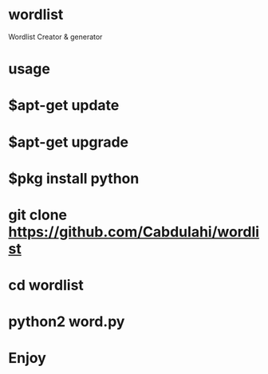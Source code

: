 # wordlist
Wordlist Creator & generator
# usage
# $apt-get update
# $apt-get upgrade

# $pkg install python
# git clone https://github.com/Cabdulahi/wordlist
# cd wordlist 
# python2 word.py
# Enjoy 
